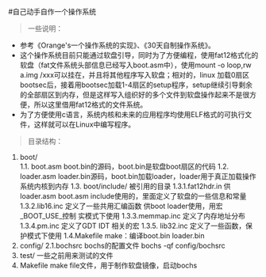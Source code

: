 #自己动手自作一个操作系统
>一些说明：
* 参考《Orange's一个操作系统的实现》、《30天自制操作系统》。
* 这个操作系统目前只能通过软盘引导，同时为了方便编程，使用fat12格式化的软盘（fat文件系统头部信息已经写入boot.asm中），使用mount -o loop,rw a.img /xxx可以挂在，并且将其他程序写入软盘；相对的，linux 加载0扇区bootsec后，接着用bootsec加载1-4扇区的setup程序，setup继续引导剩余的全部扇区到内存，但是这样写入组织好的多个文件到软盘操作起来不是很方便，所以这里借用fat12格式的文件系统。
* 为了方便使用c语言，系统内核和未来的应用程序均使用ELF格式的可执行文件，这样就可以在Linux中编写程序。

>目录结构：
1. boot/	
	1.1. boot.asm boot.bin的源码，boot.bin是软盘boot扇区的代码
	1.2. loader.asm  loader.bin源码，boot.bin加载loader，loader用于真正加载操作系统内核到内存
	1.3. boot/include/	被引用的目录
		1.3.1.fat12hdr.in	供loader.asm boot.asm include使用的，里面定义了软盘的一些信息和常量
		1.3.2.lib16.inc	定义了一些共用汇编函数 供boot loader使用，用宏_BOOT_USE_控制 实模式下使用
		1.3.3.memmap.inc	定义了内存地址分布
		1.3.4.pm.inc	定义了GDT IDT 相关的宏
		1.3.5. lib32.inc	定义了一些函数，保护模式下使用
	1.4.Makefile	make：编译boot.bin loader.bin
2. config/
	2.1.bochsrc	bochs的配置文件 bochs -qf config/bochsrc
3. test/	一些之前用来测试的文件
4. Makefile	make file文件，用于制作软盘镜像，启动bochs

